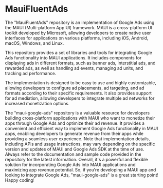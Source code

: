 # MauiFluentAds
The "MauiFluentAds" repository is an implementation of Google Ads using the MAUI (Multi-platform App UI) framework. MAUI is a cross-platform UI toolkit developed by Microsoft, allowing developers to create native user interfaces for applications on various platforms, including iOS, Android, macOS, Windows, and Linux.

This repository provides a set of libraries and tools for integrating Google Ads functionality into MAUI applications. It includes components for displaying ads in different formats, such as banner ads, interstitial ads, and rewarded ads, as well as handling ad events, managing ad units, and tracking ad performance.

The implementation is designed to be easy to use and highly customizable, allowing developers to configure ad placements, ad targeting, and ad formats according to their specific requirements. It also provides support for ad mediation, allowing developers to integrate multiple ad networks for increased monetization options.

The "maui-google-ads" repository is a valuable resource for developers building cross-platform applications with MAUI who want to monetize their apps through Google Ads and optimize their ad revenue. It provides a convenient and efficient way to implement Google Ads functionality in MAUI apps, enabling developers to generate revenue from their apps while providing a seamless user experience. Note that implementation details, including APIs and usage instructions, may vary depending on the specific version and updates of MAUI and Google Ads SDK at the time of use. Always refer to the documentation and sample code provided in the repository for the latest information. Overall, it's a powerful and flexible solution for incorporating Google Ads into MAUI applications and maximizing app revenue potential. So, if you're developing a MAUI app and looking to integrate Google Ads, "maui-google-ads" is a great starting point! Happy coding! 

